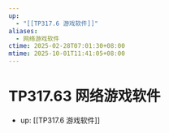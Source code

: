 ```yaml
---
up:
  - "[[TP317.6 游戏软件]]"
aliases:
  - 网络游戏软件
ctime: 2025-02-28T07:01:30+08:00
mtime: 2025-10-01T11:41:05+08:00
---
```


# TP317.63 网络游戏软件

- up: [[TP317.6 游戏软件]]
